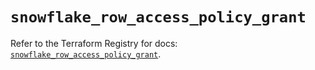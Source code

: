# `snowflake_row_access_policy_grant`

Refer to the Terraform Registry for docs: [`snowflake_row_access_policy_grant`](https://registry.terraform.io/providers/snowflake-labs/snowflake/0.87.2/docs/resources/row_access_policy_grant).
